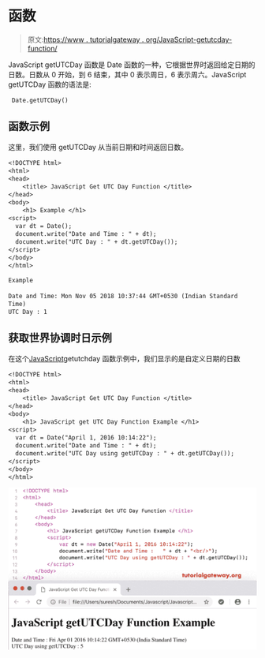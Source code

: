 # 函数

> 原文:[https://www . tutorialgateway . org/JavaScript-getutcday-function/](https://www.tutorialgateway.org/javascript-getutcday-function/)

JavaScript getUTCDay 函数是 Date 函数的一种，它根据世界时返回给定日期的日数。日数从 0 开始，到 6 结束，其中 0 表示周日，6 表示周六。JavaScript getUTCDay 函数的语法是:

```
 Date.getUTCDay()
```

## 函数示例

这里，我们使用 getUTCDay 从当前日期和时间返回日数。

```
<!DOCTYPE html>
<html>
<head>
    <title> JavaScript Get UTC Day Function </title>
</head>
<body>
    <h1> Example </h1>
<script>
  var dt = Date();  
  document.write("Date and Time : " + dt);
  document.write("UTC Day : " + dt.getUTCDay());
</script>
</body>
</html>
```

```
Example

Date and Time: Mon Nov 05 2018 10:37:44 GMT+0530 (Indian Standard Time)
UTC Day : 1
```

## 获取世界协调时日示例

在这个[JavaScript](https://www.tutorialgateway.org/javascript/)getutchday 函数示例中，我们显示的是自定义日期的日数

```
<!DOCTYPE html>
<html>
<head>
    <title> JavaScript Get UTC Day Function </title>
</head>
<body>
    <h1> JavaScript get UTC Day Function Example </h1>
<script>
  var dt = Date("April 1, 2016 10:14:22");
  document.write("Date and Time : " + dt);
  document.write("UTC Day using getUTCDay : " + dt.getUTCDay());
</script>
</body>
</html>
```

![JavaScript getUTCDay Function 2](img/7dfdf3f7aa3f67bbd0db86ff845f1bc4.png)